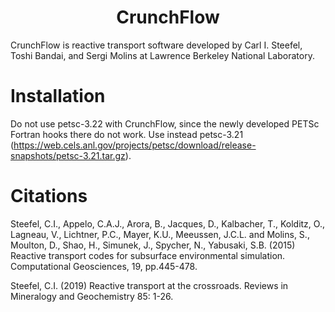 <h1 align='center'>CrunchFlow</h1>

CrunchFlow is reactive transport software developed by Carl I. Steefel, Toshi Bandai, and Sergi Molins at Lawrence Berkeley National Laboratory.

# Installation
Do not use petsc-3.22 with CrunchFlow, since the newly developed PETSc Fortran hooks there do not work.  Use instead petsc-3.21 (https://web.cels.anl.gov/projects/petsc/download/release-snapshots/petsc-3.21.tar.gz).

# Citations
Steefel, C.I., Appelo, C.A.J., Arora, B., Jacques, D., Kalbacher, T., Kolditz, O., Lagneau, V., Lichtner, P.C., Mayer, K.U., Meeussen, J.C.L. and Molins, S., Moulton, D., Shao, H., Simunek, J., Spycher, N., Yabusaki, S.B. (2015) Reactive transport codes for subsurface environmental simulation. Computational Geosciences, 19, pp.445-478.

Steefel, C.I. (2019) Reactive transport at the crossroads. Reviews in Mineralogy and Geochemistry 85: 1-26.
